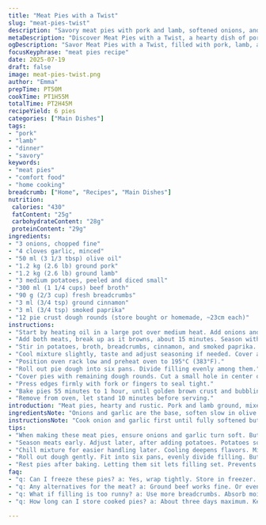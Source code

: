 ```yaml
---
title: "Meat Pies with a Twist"
slug: "meat-pies-twist"
description: "Savory meat pies with pork and lamb, softened onions, and garlic cooked with spices. Potatoes diced small, simmered with broth and breadcrumbs. Finished with a pastry top and baked crisp. Balanced seasoning with cinnamon and smoked paprika. Chilled filling before baking seals flavors and texture. Makes six pies, oven baking till golden brown crust with a steam vent at center. A homey main dish, no eggs, nuts, or dairy involved."
metaDescription: "Discover Meat Pies with a Twist, a hearty dish of pork and lamb, spiced and baked to perfection. A comforting and flavorful experience."
ogDescription: "Savor Meat Pies with a Twist, filled with pork, lamb, and spices. A comforting dinner, simple yet delicious."
focusKeyphrase: "meat pies recipe"
date: 2025-07-19
draft: false
image: meat-pies-twist.png
author: "Emma"
prepTime: PT50M
cookTime: PT1H55M
totalTime: PT2H45M
recipeYield: 6 pies
categories: ["Main Dishes"]
tags:
- "pork"
- "lamb"
- "dinner"
- "savory"
keywords:
- "meat pies"
- "comfort food"
- "home cooking"
breadcrumb: ["Home", "Recipes", "Main Dishes"]
nutrition: 
 calories: "430"
 fatContent: "25g"
 carbohydrateContent: "28g"
 proteinContent: "29g"
ingredients:
- "3 onions, chopped fine"
- "4 cloves garlic, minced"
- "50 ml (3 1/3 tbsp) olive oil"
- "1.2 kg (2.6 lb) ground pork"
- "1.2 kg (2.6 lb) ground lamb"
- "3 medium potatoes, peeled and diced small"
- "300 ml (1 1/4 cups) beef broth"
- "90 g (2/3 cup) fresh breadcrumbs"
- "3 ml (3/4 tsp) ground cinnamon"
- "3 ml (3/4 tsp) smoked paprika"
- "12 pie crust dough rounds (store bought or homemade, ~23cm each)"
instructions:
- "Start by heating oil in a large pot over medium heat. Add onions and garlic, cook until soft, about 10 minutes."
- "Add both meats, break up as it browns, about 15 minutes. Season with salt and pepper."
- "Stir in potatoes, broth, breadcrumbs, cinnamon, and smoked paprika. Simmer uncovered, stirring often, 50 minutes or till potatoes soften and almost break down."
- "Cool mixture slightly, taste and adjust seasoning if needed. Cover and refrigerate minimum 3 hours or until cold."
- "Position oven rack low and preheat oven to 195°C (383°F)."
- "Roll out pie dough into six pans. Divide filling evenly among them."
- "Cover pies with remaining dough rounds. Cut a small hole in center of each for steam vent."
- "Press edges firmly with fork or fingers to seal tight."
- "Bake pies 55 minutes to 1 hour, until golden brown crust and bubbling filling."
- "Remove from oven, let stand 10 minutes before serving."
introduction: "Meat pies, hearty and rustic. Pork and lamb ground, mixed with softened onions and garlic. Potatoes diced, giving body and texture. Broth to moisten, breadcrumbs thickening the mix. Spiced with cinnamon and smoked paprika, a smoky warmth. Filling slow-cooked long enough to meld flavors and soften potatoes. Chilled to firm, easier to handle and richer in taste. Pies made with simple dough rounds, sealed tight with vents for steam escape. Baked low and long until golden, the crust turns crisp, flaky. Each bite a taste of slow cooked, spiced meat and tender potato in buttery shell. No eggs, nuts, or dairy, straightforward comfort food from tradition but tweaked with smoky spice."
ingredientsNote: "Onions and garlic are the base, soften slow in olive oil until translucent but not browned. Pork offers richness, lamb adds a distinctive flavor and depth. Using beef broth instead of chicken for a deeper taste, and smoked paprika replacing nutmeg for twist and subtle heat. Potatoes diced fine to break down during cooking, thickening the filling and adding texture. Fresh breadcrumbs absorb excess moisture preventing filling from being too wet or runny. Dough rounds can be homemade shortcrust or store bought, both work, aim for even thickness around 3-4 mm. Cinnamon remains from original but increased slightly for warmth and note that plays well with smoked paprika here."
instructionsNote: "Cook onion and garlic first until fully softened but not colored. Add ground meats and break apart well, cook till no longer pink. Season early, but adjust late after potatoes soften. Stir in potatoes, broth, breadcrumbs, spices; simmer uncovered, not rushing. Check often to prevent sticking. Cooling filling is key for easier handling later and deeper flavors as ingredients meld. Chilling minimum 3 hours but overnight better. Dough lined in pans, filling packed firmly but not compressed. Seal with second dough, vent to avoid pie bursting. Use fork pressure or fingers to seal thoroughly. Oven set low and rack placed low for even cooking and bottom crust done. Bake close to an hour until dark golden, bubbling filling visible at vent. Rest pies slightly before serving so filling sets."
tips:
- "When making these meat pies, ensure onions and garlic turn soft. But not browned. The goal is translucent. Use medium heat to avoid burning. Patience matters. Sauté gently, about 10 minutes is usual. Add meats but do not rush browning. Break apart well, blend flavor."
- "Season meats early. Adjust later, after adding potatoes. Potatoes soften and soak up flavor. Use a good beef broth. It enhances taste. Fresh breadcrumbs help, too. Absorb moisture. Prevent runny filling. Cut potatoes small, they break down easily while cooking. Mix well."
- "Chill mixture for easier handling later. Cooling deepens flavors. Minimum three hours, or overnight best. Helps solidify filling. Use various pie crust options. Homemade or store bought both work. Aim for even thickness, about three to four millimeters. Keep simple."
- "Roll out dough gently. Fit into six pans, evenly divide filling. But don't pack too tightly. Sealing edges properly is key. Use fingers or a fork. Cut small steam vents, avoid bursting. Bake at a low temp for even results. A dark golden crust is the goal."
- "Rest pies after baking. Letting them sit lets filling set. Prevents mess when slicing. Serve warm but not immediately. Take time for flavors to settle. Flavor improves when collected. A great dish for gatherings. Friends and family will appreciate the effort."
faq:
- "q: Can I freeze these pies? a: Yes, wrap tightly. Store in freezer. Thaw before baking. Better to bake straight from frozen. For best results, foil is recommended. Keeps moisture inside."
- "q: Any alternatives for the meat? a: Ground beef works fine. Or even turkey. Mix with spices for flavor. Lamb can be skipped if not preferred. Don't replace if lamb is critical to recipe."
- "q: What if filling is too runny? a: Use more breadcrumbs. Absorb moisture better. Or cook longer to reduce broth. But remember, potatoes must soften too. Needs balance for the right consistency."
- "q: How long can I store cooked pies? a: About three days maximum. Keep in refrigerator. Just note, crust may soften with time. Reheat in oven till crisp again. Enjoy warm for best taste."

---
```

